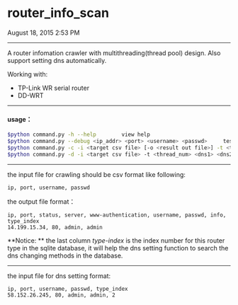 # router_info_scan

August 18, 2015 2:53 PM
- - -
A router infomation crawler with multithreading(thread pool) design. Also support setting dns automatically.

Working with: 
- TP-Link WR serial router
- DD-WRT
_ _ _

#### usage：
```bash
$python command.py -h --help		view help
$python command.py --debug <ip_addr> <port> <username> <passwd>		test router info crawling func
$python command.py -c -i <target csv file> [-o <result out file>] -t <thread_num>		crawling targets info
$python command.py -d -i <target csv file> -t <thread_num> <dns1> <dns2>		set targets dns
```
- - -
the input file for crawling should be csv format like following:
```csv
ip, port, username, passwd
```
the output file format：
```csv
ip, port, status, server, www-authentication, username, passwd, info, type_index
14.199.15.34, 80, admin, admin
```
**Notice: ** the last column *type-index* is the index number for this router type in the sqlite database, it will help the dns setting function to search the dns changing methods in the database.

- - -
the input file for dns setting format:
```csv
ip, port, username, passwd, type_index
58.152.26.245, 80, admin, admin, 2
```
